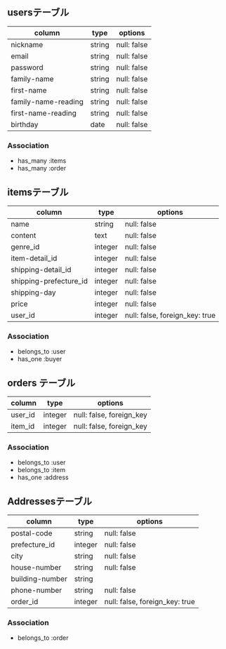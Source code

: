 ## usersテーブル

| column              | type   | options     |
| ------------------- | ------ | ----------- |
| nickname            | string | null: false |
| email               | string | null: false |
| password            | string | null: false |
| family-name         | string | null: false |
| first-name          | string | null: false |
| family-name-reading | string | null: false |
| first-name-reading  | string | null: false |
| birthday            | date   | null: false |


### Association

- has_many :items
- has_many :order


## itemsテーブル


| column                 | type    | options                        |
| ---------------------- | ------- | ------------------------------ |
| name                   | string  | null: false                    |
| content                | text    | null: false                    |
| genre_id               | integer | null: false                    |
| item-detail_id         | integer | null: false                    |
| shipping-detail_id     | integer | null: false                    |
| shipping-prefecture_id | integer | null: false                    |
| shipping-day           | integer | null: false                    |
| price                  | integer | null: false                    |
| user_id                | integer | null: false, foreign_key: true |


### Association

- belongs_to :user
- has_one :buyer


## orders テーブル

| column           | type       | options                  |
| ---------------- | ---------- | ------------------------ |
| user_id          | integer    | null: false, foreign_key |
| item_id          | integer    | null: false, foreign_key |

### Association

- belongs_to :user
- belongs_to :item
- has_one :address


## Addressesテーブル

| column          | type    | options                        |
| --------------- | ------- |------------------------------- |
| postal-code     | string  | null: false                    | 
| prefecture_id   | integer | null: false                    | 
| city            | string  | null: false                    | 
| house-number    | string  | null: false                    | 
| building-number | string  |                                | 
| phone-number    | string  | null: false                    |
| order_id        | integer | null: false, foreign_key: true |

### Association

- belongs_to :order


